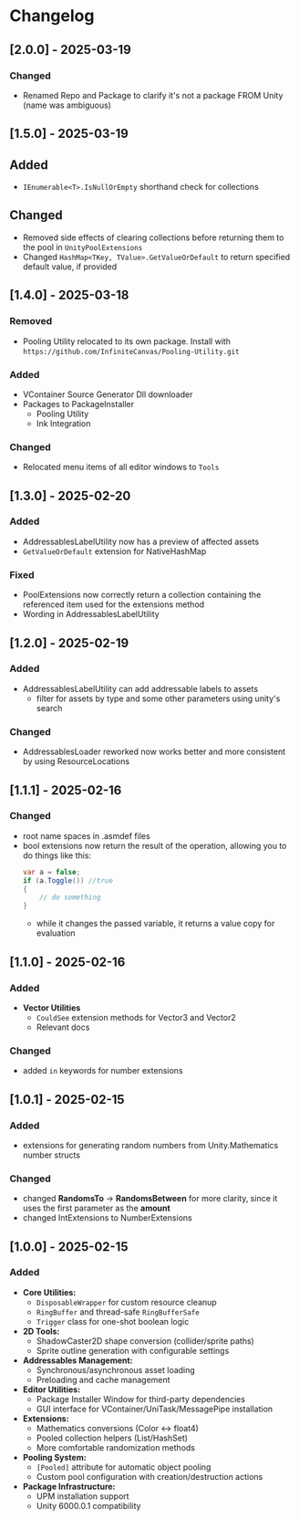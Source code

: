 # Changelog

## [2.0.0] - 2025-03-19
### Changed
- Renamed Repo and Package to clarify it's not a package FROM Unity (name was ambiguous)

## [1.5.0] - 2025-03-19
## Added
- `IEnumerable<T>.IsNullOrEmpty` shorthand check for collections

## Changed
- Removed side effects of clearing collections before returning them to the pool in `UnityPoolExtensions`
- Changed `HashMap<TKey, TValue>.GetValueOrDefault` to return specified default value, if provided

## [1.4.0] - 2025-03-18
### Removed
- Pooling Utility relocated to its own package. Install with ```https://github.com/InfiniteCanvas/Pooling-Utility.git```

### Added
- VContainer Source Generator Dll downloader
- Packages to PackageInstaller
  - Pooling Utility
  - Ink Integration

### Changed
- Relocated menu items of all editor windows to `Tools`

## [1.3.0] - 2025-02-20
### Added
- AddressablesLabelUtility now has a preview of affected assets
- `GetValueOrDefault` extension for NativeHashMap

### Fixed
- PoolExtensions now correctly return a collection containing the referenced item used for the extensions method
- Wording in AddressablesLabelUtility

## [1.2.0] - 2025-02-19

### Added
- AddressablesLabelUtility can add addressable labels to assets
  - filter for assets by type and some other parameters using unity's search
### Changed
- AddressablesLoader reworked now works better and more consistent by using ResourceLocations

## [1.1.1] - 2025-02-16
### Changed
- root name spaces in .asmdef files
- bool extensions now return the result of the operation, allowing you to do things like this:
  ```csharp
  var a = false;
  if (a.Toggle()) //true
  {
      // do something
  }
  ```
  - while it changes the passed variable, it returns a value copy for evaluation

## [1.1.0] - 2025-02-16
### Added
- **Vector Utilities**
  - `CouldSee` extension methods for Vector3 and Vector2
  - Relevant docs

### Changed
- added `in` keywords for number extensions

## [1.0.1] - 2025-02-15
### Added
- extensions for generating random numbers from Unity.Mathematics number structs

### Changed
- changed **RandomsTo** -> **RandomsBetween** for more clarity, since it uses the first parameter as the **amount**
- changed IntExtensions to NumberExtensions

## [1.0.0] - 2025-02-15
### Added
- **Core Utilities:**
  - `DisposableWrapper` for custom resource cleanup
  - `RingBuffer` and thread-safe `RingBufferSafe`
  - `Trigger` class for one-shot boolean logic
- **2D Tools:**
  - ShadowCaster2D shape conversion (collider/sprite paths)
  - Sprite outline generation with configurable settings
- **Addressables Management:**
  - Synchronous/asynchronous asset loading
  - Preloading and cache management
- **Editor Utilities:**
  - Package Installer Window for third-party dependencies
  - GUI interface for VContainer/UniTask/MessagePipe installation
- **Extensions:**
  - Mathematics conversions (Color <-> float4)
  - Pooled collection helpers (List/HashSet)
  - More comfortable randomization methods
- **Pooling System:**
  - `[Pooled]` attribute for automatic object pooling
  - Custom pool configuration with creation/destruction actions
- **Package Infrastructure:**
  - UPM installation support
  - Unity 6000.0.1 compatibility